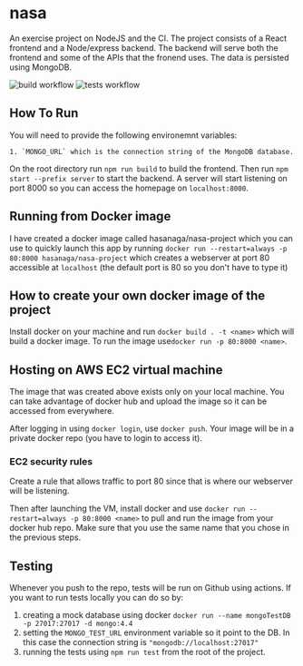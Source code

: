 # nasa

An exercise project on NodeJS and the CI. The project consists of a React frontend and a Node/express backend. The backend will serve both the frontend and some of the APIs that the fronend uses. The data is persisted using MongoDB.

![build workflow](https://github.com/hasan-aga/nasa/actions/workflows/node.yml/badge.svg)
![tests workflow](https://github.com/hasan-aga/nasa/actions/workflows/tests.yml/badge.svg)

## How To Run

You will need to provide the following environemnt variables:

    1. `MONGO_URL` which is the connection string of the MongoDB database.

On the root directory run `npm run build` to build the frontend. Then run `npm start --prefix server` to start the backend. A server will start listening on port 8000 so you can access the homepage on `localhost:8000`.

## Running from Docker image

I have created a docker image called hasanaga/nasa-project which you can use to quickly launch this app by running `docker run --restart=always -p 80:8000 hasanaga/nasa-project` which creates a webserver at port 80 accessible at `localhost` (the default port is 80 so you don't have to type it)

## How to create your own docker image of the project

Install docker on your machine and run `docker build . -t <name>` which will build a docker image. To run the image use`docker run -p 80:8000 <name>`.

## Hosting on AWS EC2 virtual machine

The image that was created above exists only on your local machine. You can take advantage of docker hub and upload the image so it can be accessed from everywhere.

After logging in using `docker login`, use `docker push`. Your image will be in a private docker repo (you have to login to access it).

### EC2 security rules

Create a rule that allows traffic to port 80 since that is where our webserver will be listening.

Then after launching the VM, install docker and use `docker run --restart=always -p 80:8000 <name>` to pull and run the image from your docker hub repo. Make sure that you use the same name that you chose in the previous steps.

## Testing

Whenever you push to the repo, tests will be run on Github using actions. If you want to run tests locally you can do so by:

1. creating a mock database using docker `docker run --name mongoTestDB -p 27017:27017 -d mongo:4.4 `
2. setting the `MONGO_TEST_URL` environment variable so it point to the DB. In this case the connection string is `"mongodb://localhost:27017"`
3. running the tests using `npm run test` from the root of the project.
